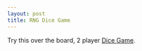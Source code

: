 ```yaml
---
layout: post
title: RNG Dice Game
---
```


Try this over the board, 2 player [Dice Game](https://vijayyevatkar.github.io/rng-dice-game/).
